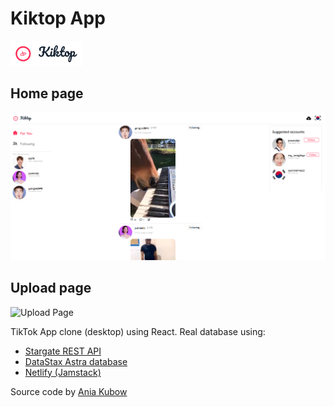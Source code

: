 # Kiktop App #

![App logo](https://github.com/LSS-commits/kiktop_react/blob/main/src/assets/kiktop_logo_comp.png?raw=true)

## Home page
![Home Page](https://github.com/LSS-commits/kiktop_react/blob/main/src/assets/homepage.PNG?raw=true)

## Upload page
![Upload Page](https://github.com/LSS-commits/kiktop_react/blob/main/src/assets/uploadpage?raw=true)


TikTok App clone (desktop) using React. 
Real database using: 
- [Stargate REST API](https://stargate.io/) 
- [DataStax Astra database](https://www.datastax.com/)
- [Netlify (Jamstack)](https://www.netlify.com/jamstack/)

Source code by [Ania Kubow](https://github.com/kubowania/stargate-tik-tok)
